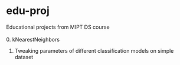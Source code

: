 # edu-proj
Educational projects from MIPT DS course
<br><br/>
0. kNearestNeighbors
1. Tweaking parameters of different classification models on simple dataset



